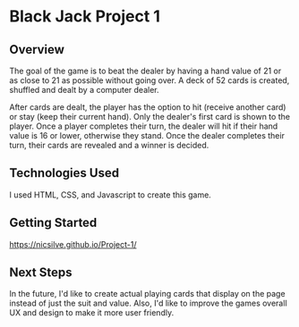 # Black Jack Project 1

## Overview 
The goal of the game is to beat the dealer by having a hand value of 21 or as close to 21 as possible without going over. A deck of 52 cards is created, shuffled and dealt by a computer dealer.

After cards are dealt, the player has the option to hit (receive another card) or stay (keep their current hand). Only the dealer's first card is shown to the player. Once a player completes their turn, the dealer will hit if their hand value is 16 or lower, otherwise they stand. Once the dealer completes their turn, their cards are revealed and a winner is decided.

## Technologies Used
I used HTML, CSS, and Javascript to create this game.

## Getting Started
https://nicsilve.github.io/Project-1/

## Next Steps
In the future, I'd like to create actual playing cards that display on the page instead of just the suit and value. Also, I'd like to improve the games overall UX and design to make it more user friendly. 